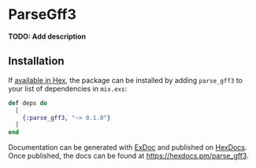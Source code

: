 # ParseGff3

**TODO: Add description**

## Installation

If [available in Hex](https://hex.pm/docs/publish), the package can be installed
by adding `parse_gff3` to your list of dependencies in `mix.exs`:

```elixir
def deps do
  [
    {:parse_gff3, "~> 0.1.0"}
  ]
end
```

Documentation can be generated with [ExDoc](https://github.com/elixir-lang/ex_doc)
and published on [HexDocs](https://hexdocs.pm). Once published, the docs can
be found at <https://hexdocs.pm/parse_gff3>.

